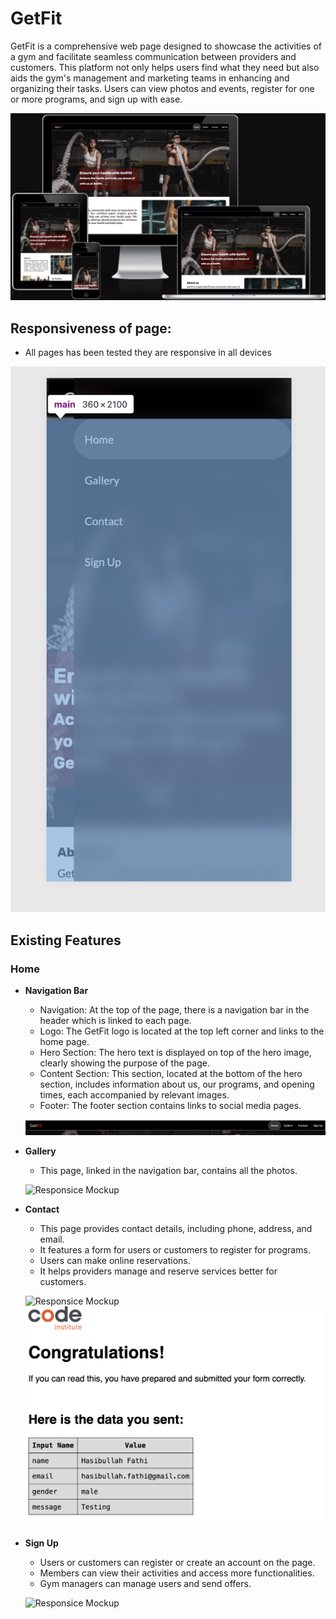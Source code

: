 # GetFit
GetFit is a comprehensive web page designed to showcase the activities of a gym and facilitate seamless communication between providers and customers. This platform not only helps users find what they need but also aids the gym's management and marketing teams in enhancing and organizing their tasks. Users can view photos and events, register for one or more programs, and sign up with ease.

![Responsice Mockup](/media/getfit_mockup.png)

## Responsiveness of page:

- All pages has been tested they are responsive  in all devices

![Responsice Mockup](/media/dropdown-menu.png)

## Existing Features

### Home

- __Navigation Bar__

    - Navigation: At the top of the page, there is a navigation bar in the header which is linked to each page.
    - Logo: The GetFit logo is located at the top left corner and links to the home page.
    - Hero Section: The hero text is displayed on top of the hero image, clearly showing the purpose of the page.  
    - Content Section: This section, located at the bottom of the hero section, includes information about us, our programs, and opening times, each accompanied   by relevant images. 
    - Footer: The footer section contains links to social media pages.

    ![Responsice Mockup](/media/nav.png)

- __Gallery__

    - This page, linked in the navigation bar, contains all the photos.

    ![Responsice Mockup](/media/gallery.png)

- __Contact__

    - This page provides contact details, including phone, address, and email.
    - It features a form for users or customers to register for programs.
    - Users can make online reservations.
    - It helps providers manage and reserve services better for customers.

    ![Responsice Mockup](/media/contact.png)
    ![Responsice Mockup](/media/form-submition.png)

- __Sign Up__

    - Users or customers can register or create an account on the page.
    - Members can view their activities and access more functionalities.
    - Gym managers can manage users and send offers.

    ![Responsice Mockup](/media/sign-up.png)

